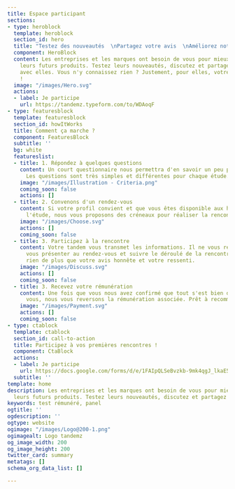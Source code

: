 ```yaml
---
title: Espace participant
sections:
- type: heroblock
  template: heroblock
  section_id: hero
  title: "Testez des nouveautés  \nPartagez votre avis  \nAméliorez notre futur"
  component: HeroBlock
  content: Les entreprises et les marques ont besoin de vous pour mieux construire
    leurs futurs produits. Testez leurs nouveautés, discutez et partagez votre avis
    avec elles. Vous n'y connaissez rien ? Justement, pour elles, votre avis est précieux
    !
  image: "/images/Hero.svg"
  actions:
  - label: Je participe
    url: https://tandemz.typeform.com/to/WDAoqF
- type: featuresblock
  template: featuresblock
  section_id: howItWorks
  title: Comment ça marche ?
  component: FeaturesBlock
  subtitle: ''
  bg: white
  featureslist:
  - title: 1. Répondez à quelques questions
    content: Un court questionnaire nous permettra d'en savoir un peu plus sur vous.
      Les questions sont très simples et différentes pour chaque étude.
    image: "/images/Illustration - Criteria.png"
    coming_soon: false
    actions: []
  - title: 2. Convenons d'un rendez-vous
    content: Si votre profil convient et que vous êtes disponible aux horaires de
      l'étude, nous vous proposons des créneaux pour réaliser la rencontre.
    image: "/images/Choose.svg"
    actions: []
    coming_soon: false
  - title: 3. Participez à la rencontre
    content: Votre tandem vous transmet les informations. Il ne vous reste plus qu'à
      vous présenter au rendez-vous et suivre le déroulé de la rencontre. On ne recherche
      rien de plus que votre avis honnête et votre ressenti.
    image: "/images/Discuss.svg"
    actions: []
    coming_soon: false
  - title: 3. Recevez votre rémunération
    content: Une fois que vous nous avez confirmé que tout s'est bien déroulé pour
      vous, nous vous reversons la rémunération associée. Prêt à recommencer?
    image: "/images/Payment.svg"
    actions: []
    coming_soon: false
- type: ctablock
  template: ctablock
  section_id: call-to-action
  title: Participez à vos premières rencontres !
  component: CtaBlock
  actions:
  - label: Je participe
    url: https://docs.google.com/forms/d/e/1FAIpQLSeBvzkb-9mk4qgJ_lkaE5RipILUEjOlItPjYRDwGWcfk6GVUg/viewform
  subtitle: ''
template: home
description: Les entreprises et les marques ont besoin de vous pour mieux construire
  leurs futurs produits. Testez leurs nouveautés, discutez et partagez avec elles.
keywords: test rémunéré, panel
ogtitle: ''
ogdescription: ''
ogtype: website
ogimage: "/images/Logo@200-1.png"
ogimagealt: Logo tandemz
og_image_width: 200
og_image_height: 200
twitter_card: summary
metatags: []
schema_org_data_list: []

---
```


